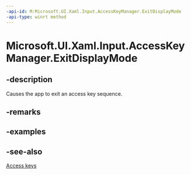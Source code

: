 ```yaml
---
-api-id: M:Microsoft.UI.Xaml.Input.AccessKeyManager.ExitDisplayMode
-api-type: winrt method
---
```


<!-- Method syntax
public void ExitDisplayMode()
-->

# Microsoft.UI.Xaml.Input.AccessKeyManager.ExitDisplayMode

## -description
Causes the app to exit an access key sequence.

## -remarks

## -examples

## -see-also
[Access keys](/windows/apps/design/input/access-keys)
